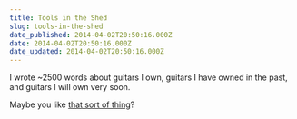 ```yaml
---
title: Tools in the Shed
slug: tools-in-the-shed
date_published: 2014-04-02T20:50:16.000Z
date: 2014-04-02T20:50:16.000Z
date_updated: 2014-04-02T20:50:16.000Z
---
```


I wrote ~2500 words about guitars I own, guitars I have owned in the past, and guitars I will own very soon.

Maybe you like [that sort of thing](/guitars/)?
